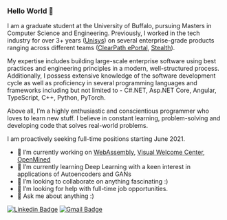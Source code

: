 ### Hello World 👋

I am a graduate student at the University of Buffalo, pursuing Masters in Computer Science and Engineering. Previously, I worked in the tech industry for over 3+ years ([Unisys](https://www.unisys.com/)) on several enterprise-grade products ranging across different teams ([ClearPath ePortal](https://www.unisys.com/offerings/clearpath-forward/brochure/the-unisys-clearpath-forward-eportal-for-mcp-and-os-2200-environments-id-544), [Stealth](https://stealthsecurity.unisys.com/products-services/)). <br>

My expertise includes building large-scale enterprise software using best practices and engineering principles in a modern, well-structured process. Additionally, I possess extensive knowledge of the software development cycle as well as proficiency in several programming languages and frameworks including but not limited to - C#.NET, Asp.NET Core, Angular, TypeScript, C++, Python, PyTorch. <br>

Above all, I’m a highly enthusiastic and conscientious programmer who loves to learn new stuff. I believe in constant learning, problem-solving and developing code that solves real-world problems. <br>

I am proactively seeking full-time positions starting June 2021.

- 🔭 I’m currently working on [WebAssembly](https://github.com/HemantKoti/CSE-410-510.git), [Visual Welcome Center](https://github.com/HemantKoti/Visual-Welcome-Center.git), [OpenMined](https://github.com/OpenMined/SyferText.git)
- 🌱 I’m currently learning Deep Learning with a keen interest in applications of Autoencoders and GANs
- 👯 I’m looking to collaborate on anything fascinating :)
- 🤔 I’m looking for help with full-time job opportunities.
- 💬 Ask me about anything :) 

[![Linkedin Badge](https://img.shields.io/badge/linkedin-%230077B5.svg?&style=for-the-badge&logo=linkedin&logoColor=white&link=https://www.linkedin.com/in/hemantkoti/)](https://www.linkedin.com/in/hemantkoti/) [![Gmail Badge](https://img.shields.io/badge/gmail-D14836?&style=for-the-badge&logo=gmail&logoColor=white&link=mailto:shivanshsrivastava2000@gmail.com)](mailto:kotihemant@gmail.com)
